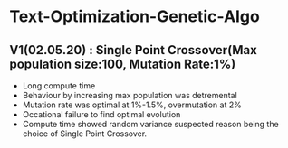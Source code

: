 # Text-Optimization-Genetic-Algo
## V1(02.05.20) : Single Point Crossover(Max population size:100, Mutation Rate:1%)
* Long compute time
* Behaviour by increasing max population was detremental
* Mutation rate was optimal at 1%-1.5%, overmutation at 2%
* Occational failure to find optimal evolution
* Compute time showed random variance suspected reason being the choice of Single Point Crossover.


